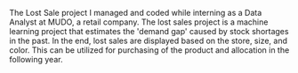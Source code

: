 The Lost Sale project I managed and coded while interning as a Data Analyst at MUDO, a retail company. The lost sales project is a machine learning project that estimates the 'demand gap' caused by stock shortages in the past. In the end, lost sales are displayed based on the store, size, and color. This can be utilized for purchasing of the product and allocation in the following year.
